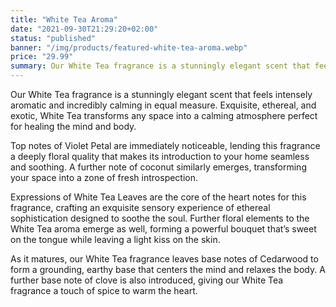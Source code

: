```yaml
---
title: "White Tea Aroma"
date: "2021-09-30T21:29:20+02:00"
status: "published"
banner: "/img/products/featured-white-tea-aroma.webp"
price: "29.99"
summary: Our White Tea fragrance is a stunningly elegant scent that feels intensely aromatic and incredibly calming in equal measure. Exquisite, ethereal, and exotic, White Tea transforms any space into a calming atmosphere perfect for healing the mind and body.
---
```


Our White Tea fragrance is a stunningly elegant scent that feels intensely aromatic and incredibly calming in equal measure. Exquisite, ethereal, and exotic, White Tea transforms any space into a calming atmosphere perfect for healing the mind and body.

Top notes of Violet Petal are immediately noticeable, lending this fragrance a deeply floral quality that makes its introduction to your home seamless and soothing. A further note of coconut similarly emerges, transforming your space into a zone of fresh introspection.

Expressions of White Tea Leaves are the core of the heart notes for this fragrance, crafting an exquisite sensory experience of ethereal sophistication designed to soothe the soul. Further floral elements to the White Tea aroma emerge as well, forming a powerful bouquet that’s sweet on the tongue while leaving a light kiss on the skin.

As it matures, our White Tea fragrance leaves base notes of Cedarwood to form a grounding, earthy base that centers the mind and relaxes the body. A further base note of clove is also introduced, giving our White Tea fragrance a touch of spice to warm the heart.
